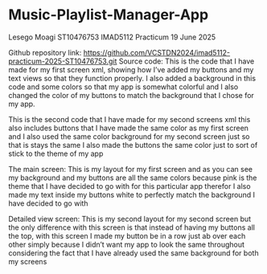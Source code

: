 # Music-Playlist-Manager-App
Lesego Moagi 
ST10476753
IMAD5112 Practicum 
19 June 2025 

Github repository link:
https://github.com/VCSTDN2024/imad5112-practicum-2025-ST10476753.git
Source code:
This is the code that I have made for my first screen xml, showing how I’ve added my buttons and my text views so that they function properly. I also added a background in this code and some colors so that my app is somewhat colorful and I also changed the color of my buttons to match the background that I chose for my app.
  
This is the second code that I have made for my second screens xml this also includes buttons that I have made the same color as my first screen and I also used the same color background for my second screen just so that is stays the same I also made the buttons the same color just to sort of stick to the theme of my app 
   





The main screen:
This is my layout for my first screen and as you can see my background and my buttons are all the same colors because pink is the theme that I have decided to go with for this particular app therefor I also made my text inside my buttons white to perfectly match the background I have decided to go with 
 

Detailed view screen:
This is my second layout for my second screen but the only difference with this screen is that instead of having my buttons all the top, with this screen I made my button be in a row just ab over each other simply because I didn’t want my app to look the same throughout considering the fact that I have already used the same background for both my screens 
 








